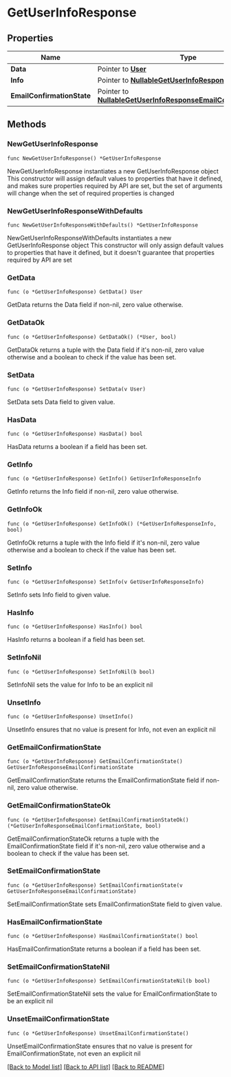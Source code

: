 # GetUserInfoResponse

## Properties

Name | Type | Description | Notes
------------ | ------------- | ------------- | -------------
**Data** | Pointer to [**User**](User.md) |  | [optional] 
**Info** | Pointer to [**NullableGetUserInfoResponseInfo**](GetUserInfoResponseInfo.md) |  | [optional] 
**EmailConfirmationState** | Pointer to [**NullableGetUserInfoResponseEmailConfirmationState**](GetUserInfoResponseEmailConfirmationState.md) |  | [optional] 

## Methods

### NewGetUserInfoResponse

`func NewGetUserInfoResponse() *GetUserInfoResponse`

NewGetUserInfoResponse instantiates a new GetUserInfoResponse object
This constructor will assign default values to properties that have it defined,
and makes sure properties required by API are set, but the set of arguments
will change when the set of required properties is changed

### NewGetUserInfoResponseWithDefaults

`func NewGetUserInfoResponseWithDefaults() *GetUserInfoResponse`

NewGetUserInfoResponseWithDefaults instantiates a new GetUserInfoResponse object
This constructor will only assign default values to properties that have it defined,
but it doesn't guarantee that properties required by API are set

### GetData

`func (o *GetUserInfoResponse) GetData() User`

GetData returns the Data field if non-nil, zero value otherwise.

### GetDataOk

`func (o *GetUserInfoResponse) GetDataOk() (*User, bool)`

GetDataOk returns a tuple with the Data field if it's non-nil, zero value otherwise
and a boolean to check if the value has been set.

### SetData

`func (o *GetUserInfoResponse) SetData(v User)`

SetData sets Data field to given value.

### HasData

`func (o *GetUserInfoResponse) HasData() bool`

HasData returns a boolean if a field has been set.

### GetInfo

`func (o *GetUserInfoResponse) GetInfo() GetUserInfoResponseInfo`

GetInfo returns the Info field if non-nil, zero value otherwise.

### GetInfoOk

`func (o *GetUserInfoResponse) GetInfoOk() (*GetUserInfoResponseInfo, bool)`

GetInfoOk returns a tuple with the Info field if it's non-nil, zero value otherwise
and a boolean to check if the value has been set.

### SetInfo

`func (o *GetUserInfoResponse) SetInfo(v GetUserInfoResponseInfo)`

SetInfo sets Info field to given value.

### HasInfo

`func (o *GetUserInfoResponse) HasInfo() bool`

HasInfo returns a boolean if a field has been set.

### SetInfoNil

`func (o *GetUserInfoResponse) SetInfoNil(b bool)`

 SetInfoNil sets the value for Info to be an explicit nil

### UnsetInfo
`func (o *GetUserInfoResponse) UnsetInfo()`

UnsetInfo ensures that no value is present for Info, not even an explicit nil
### GetEmailConfirmationState

`func (o *GetUserInfoResponse) GetEmailConfirmationState() GetUserInfoResponseEmailConfirmationState`

GetEmailConfirmationState returns the EmailConfirmationState field if non-nil, zero value otherwise.

### GetEmailConfirmationStateOk

`func (o *GetUserInfoResponse) GetEmailConfirmationStateOk() (*GetUserInfoResponseEmailConfirmationState, bool)`

GetEmailConfirmationStateOk returns a tuple with the EmailConfirmationState field if it's non-nil, zero value otherwise
and a boolean to check if the value has been set.

### SetEmailConfirmationState

`func (o *GetUserInfoResponse) SetEmailConfirmationState(v GetUserInfoResponseEmailConfirmationState)`

SetEmailConfirmationState sets EmailConfirmationState field to given value.

### HasEmailConfirmationState

`func (o *GetUserInfoResponse) HasEmailConfirmationState() bool`

HasEmailConfirmationState returns a boolean if a field has been set.

### SetEmailConfirmationStateNil

`func (o *GetUserInfoResponse) SetEmailConfirmationStateNil(b bool)`

 SetEmailConfirmationStateNil sets the value for EmailConfirmationState to be an explicit nil

### UnsetEmailConfirmationState
`func (o *GetUserInfoResponse) UnsetEmailConfirmationState()`

UnsetEmailConfirmationState ensures that no value is present for EmailConfirmationState, not even an explicit nil

[[Back to Model list]](../README.md#documentation-for-models) [[Back to API list]](../README.md#documentation-for-api-endpoints) [[Back to README]](../README.md)


